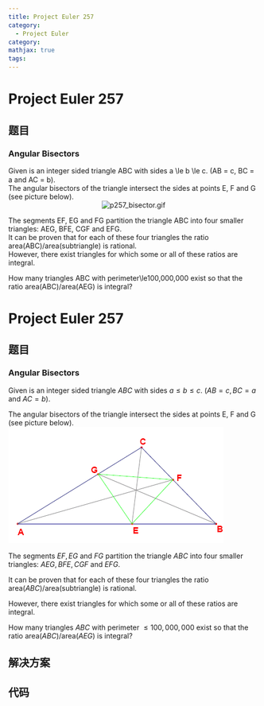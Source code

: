 ```yaml
---
title: Project Euler 257
category:
  - Project Euler
category:
mathjax: true
tags:
---
```

<escape><!-- more --></escape>
    
# Project Euler 257
## 题目
### Angular Bisectors


<span style="font-size:11pt;">
</span>Given is an integer sided triangle ABC with sides a \le b \le c. 
(AB = c, BC = a and AC = b).<br />
The angular bisectors of the triangle intersect the sides at points E, F and G (see picture below).

<div align="center">
<img src="project/images/p257_bisector.gif" class="dark_img" alt="p257_bisector.gif" /><br /></div>

The segments EF, EG and FG partition the triangle ABC into four smaller triangles: AEG, BFE, CGF and EFG.<br />
It can be proven that for each of these four triangles the ratio area(ABC)/area(subtriangle) is rational.<br />
However, there exist triangles for which some or all of these ratios are integral.


How many triangles ABC with perimeter\le100,000,000 exist so that the ratio area(ABC)/area(AEG) is integral?








# Project Euler 257
## 题目
### Angular Bisectors

Given is an integer sided triangle $ABC$ with sides $a \le b \le c.$ $(AB = c, BC = a$ and $AC = b)$.

The angular bisectors of the triangle intersect the sides at points E, F and G (see picture below).
![](../images/p257_bisector.gif)

The segments $EF, EG$ and $FG$ partition the triangle $ABC$ into four smaller triangles: $AEG, BFE, CGF$ and $EFG$.

It can be proven that for each of these four triangles the ratio $\text{area}(ABC)/\text{area(subtriangle)}$ is rational.

However, there exist triangles for which some or all of these ratios are integral.

How many triangles $ABC$ with perimeter $\le100,000,000$ exist so that the ratio $\text{area}(ABC)/\text{area}(AEG)$ is integral?


## 解决方案


## 代码


